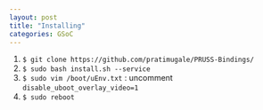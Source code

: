 ```yaml
---
layout: post
title: "Installing"
categories: GSoC
---
```


1. `$ git clone https://github.com/pratimugale/PRUSS-Bindings/`
2. `$ sudo bash install.sh --service`
3. `$ sudo vim /boot/uEnv.txt` :
   uncomment `disable_uboot_overlay_video=1`
4. `$ sudo reboot`
